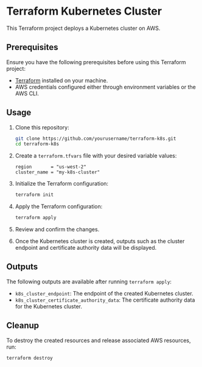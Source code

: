 # Terraform Kubernetes Cluster

This Terraform project deploys a Kubernetes cluster on AWS.

## Prerequisites

Ensure you have the following prerequisites before using this Terraform project:

- [Terraform](https://www.terraform.io/downloads.html) installed on your machine.
- AWS credentials configured either through environment variables or the AWS CLI.

## Usage

1. Clone this repository:

    ```bash
    git clone https://github.com/yourusername/terraform-k8s.git
    cd terraform-k8s
    ```

2. Create a `terraform.tfvars` file with your desired variable values:

    ```hcl
    region       = "us-west-2"
    cluster_name = "my-k8s-cluster"
    ```

3. Initialize the Terraform configuration:

    ```bash
    terraform init
    ```

4. Apply the Terraform configuration:

    ```bash
    terraform apply
    ```

5. Review and confirm the changes.

6. Once the Kubernetes cluster is created, outputs such as the cluster endpoint and certificate authority data will be displayed.

## Outputs

The following outputs are available after running `terraform apply`:

- `k8s_cluster_endpoint`: The endpoint of the created Kubernetes cluster.
- `k8s_cluster_certificate_authority_data`: The certificate authority data for the Kubernetes cluster.

## Cleanup

To destroy the created resources and release associated AWS resources, run:

```bash
terraform destroy
